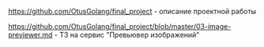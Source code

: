 https://github.com/OtusGolang/final_project - описание проектной работы

https://github.com/OtusGolang/final_project/blob/master/03-image-previewer.md - ТЗ на сервис "Превьювер изображений"

